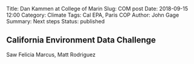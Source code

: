 Title: Dan Kammen at College of Marin
Slug: COM post
Date: 2018-09-15 12:00
Category: Climate
Tags: Cal EPA, Paris COP
Author: John Gage
Summary: Next steps
Status: published



## California Environment Data Challenge ##

Saw Felicia Marcus, Matt Rodriguez
